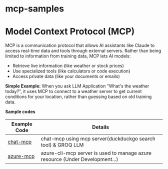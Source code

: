 # mcp-samples

# Model Context Protocol (MCP)
MCP is a communication protocol that allows AI assistants like Claude to access real-time data and tools through external servers. Rather than being limited to information from training data, MCP lets AI models:

* Retrieve live information (like weather or stock prices)
* Use specialized tools (like calculators or code execution)
* Access private data (like your documents or emails)

**Simple Example:** When you ask LLM Application "What's the weather today?", it uses MCP to connect to a weather server to get current conditions for your location, rather than guessing based on old training data.

**Sample codes**

| Example Code                           | Details                                                    |
|--------------------------------|--------------------------------------------------------------------|
| [chat-mcp](chat-mcp/README.md) | chat-mcp using mcp server(duckduckgo search tool) & GROQ LLM       |
| [azure-mcp](azure-cli-mcp/README.md) | azure-cli-mcp server is used to manage azure resource (Under Development...)       |